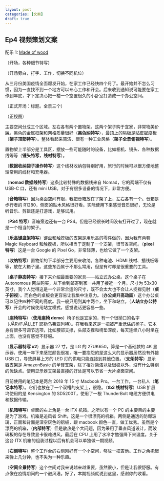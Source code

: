 ```yaml
---
layout: post
categories: [文案]
draft: true
---
```


## Ep4 视频策划文案

配乐 1: [Made of wood](https://www.free-stock-music.com/joe-crotty-made-of-wood.html)

（开场，各种细节特写）

（开场旁白，打字、工作，切换不同机位）

从三月份美国疫情全面爆发开始，在家工作已经快四个月了。最开始并不怎么习惯，因为一直找不到一个地方可以专心工作和开会。后来收到通知说可能要在家工作到年底，才下定决心把一楼一个空置很久的小卧室打造成一个办公空间。

（正式开场：标题。全景三个）

（正视图）

主要空间分成三个区域。左右各有两个置物架。这两个架子购于宜家，非常物美价廉。黑色的金属框架和网格质量很好（**黑色网特写**），最顶上的隔板是贴皮密度板（**架子顶部特写**）。整体看起来简洁、很有一种工业风格（**架子全景俯视特写**）。

置物架上半部分是工具区，摆放一些可能随时的设备，比如相机、镜头、各种数据线等等（**镜头特写**，**线材特写**）。

（**数据收纳袋子操作特写**）这个线材收纳包特别好用，旅行的时候可以很方便地整理常用的线材和充电器。

（**nomad 数据线特写**）这条比较特殊的数据线来自 Nomad，它的两端不仅有 USB-C 口，还有 mini USB，对于有很多设备的情况下，非常方便。

（**音箱特写**）因为桌面空间有限，我把音箱放在了架子上，左右各有一个。音箱是步行者的 R1280，侧面的贴木风格很好看。实际使用下来感觉音质很好，无论是听音乐、剪辑还是打游戏，足够试用。

（**PS4 特写**）音箱旁边还有一台 PS4。但是已经很长时间没有打开过了，现在就是一个相当的架子。

（**乐高键盘架特写**）键盘和触摸板的支架是用乐高的零件做的，因为我有两套 Magic Keyboard 和触摸板，所以相当于定制了一个支架，很节省空间。（**pixel 特写**）这是一台 Google 的 Pixel Go，非常轻薄，也给它做了一个支架。

（**收纳特写**）置物架的下半部分主要用来收纳。各种电池、HDMI 线材、插线板等等，放在大箱子里。这些东西属于不那么常用，但是有时却是很重要的工具。

（**桌子静态特写**）接下来介绍最重要的家具——站立式办公桌。这个桌子在 Autonomous 网站购买，从下单到邮寄到家一共用了接近一个月。尺寸为 53x30 英寸，我个人觉得这是一个非常合适的尺寸，既不会太大也不会让人捉襟见肘（**桌子俯视**）。而白色的桌板会更容易让我集中注意力。（**办公桌升高动画**）这个办公桌可以记住四种不同的高度。我一般只用到其中两个，坐下和站立。（**人站立办公特写**）开会的时候使用站立模式，感觉说话更容易一些。

（**座椅特写**）（**使用座椅 demo**）椅子也是宜家的，有一个很拗口的名字（JÄRVFJÄLLET 耶勒乌弗亚列特）。在我看来这是一把被严重低估的椅子。它本身有很多可调节选项，比如腰部支撑，头部支撑和椅垫深度，每天连续八小时坐在上面，也没有感觉不舒服。

（**显示器特写 x2**）显示器 27 寸，是 LG 的 27UK650，算是一个基础款的 4K 显示器，使用一年下来感觉颜色很准，唯一要抱怨的是这么大的显示器居然没有外接 USB 口，导致屏幕上方的 LED 灯的供电只能连接到其他位置。（**支架特写**）显示器支架是 AmazonBasic 的单臂支架，除了相对简洁以及很稳以外，没有什么特别的优缺点。使用显示器支架最直接的好处是可以节省一大片桌面空间。

目前使用的笔记本是两台 2018 年 15 寸 Macbook Pro。一台工作，一台私人（**笔记本特写**）。它们也放在了一个双槽的支架上，很稳。（**tb3 线材特写**）USB 扩展坞使用的是 Kensington 的 SD5200T，使用了一根 ThunderBolt 电缆方便供电和数据传输。

（**机箱特写**）桌面的右上角是一台 ITX 机箱。之所以有一个 PC 的主要目的主要是为了游戏。机箱是追风者 Shift，这是一个很漂亮的机箱。两侧是通透的防爆玻璃，正面和背面是深空灰色的铝板，跟 macbook 颜色一直，做工优秀。虽然是个漂亮的机箱，（**内部特写**）但是散热是个大问题，因为采用了垂直风道设计，而玻璃板的存在导致显卡很难进风，最后在 CPU 上用了水冷才勉强降下来温度。关于这台 ITX 机箱的组装过程以后有机会可以单独做一期视频。

（**右侧特写**）整个工作台的右侧刚好有一个小空间，够放一把吉他。工作之余抱起来弹上几分钟，也不失为一种乐趣。

（**空间全景特写**）这个空间对我来说越来越重要，虽然很小，但是让我很舒服。有点像在疫情期间的一个避风港。好了，本期视频就说到这里，感谢你的收看。
